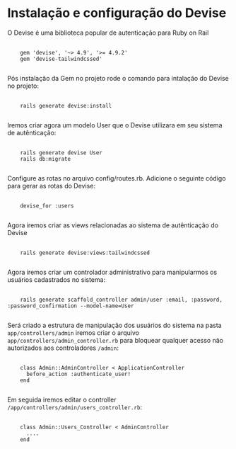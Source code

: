 # Instalação e configuração do Devise

O Devise é uma biblioteca popular de autenticação para Ruby on Rail

<pre>
  <code>
    gem 'devise', '~> 4.9', '>= 4.9.2'
    gem 'devise-tailwindcssed'
  </code>
</pre>

Pós instalação da Gem no projeto rode o comando para intalação do Devise no projeto:

<pre>
  <code>
    rails generate devise:install
  </code>
</pre>

Iremos criar agora um modelo User que o Devise utilizara em seu sistema de autênticação:

<pre>
  <code>
    rails generate devise User
    rails db:migrate
  </code>
</pre>

Configure as rotas no arquivo config/routes.rb. Adicione o seguinte código para gerar as rotas do Devise:

<pre>
  <code>
    devise_for :users
  </code>
</pre>

Agora iremos criar as views relacionadas ao sistema de autênticação do Devise

<pre>
  <code>
    rails generate devise:views:tailwindcssed
  </code>
</pre>

Agora iremos criar um controlador administrativo para manipularmos os usuários cadastrados no sistema:

<pre>
  <code>
    rails generate scaffold_controller admin/user :email, :password, :password_confirmation --model-name=User
  </code>
</pre>

Será criado a estrutura de manipulação dos usuários do sistema na pasta `app/controllers/admin` iremos criar o arquivo `app/controllers/admin_controller.rb` para bloquear qualquer acesso não autorizados aos controladores `/admin`:

<pre>
  <code>
    class Admin::AdminController < ApplicationController
      before_action :authenticate_user!
    end
  </code>
</pre>

Em seguida iremos editar o controller `/app/controllers/admin/users_controller.rb`:

<pre>
  <code>
    class Admin::Users_Controller < AdminController
      ....
    end
  </code>
</pre>

